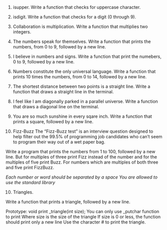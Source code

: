 1. isupper.
Write a function that checks for uppercase character.

2. isdigit.
Write a function that checks for a digit (0 through 9).

3. Collaboration is multiplication.
Write a function that multiplies two integers.

4. The numbers speak for themselves.
Write a function that prints the numbers, from 0 to 9, followed by a new line.

5. I believe in numbers and signs.
Write a function that print the numebers, 0 to 9, followed by a new line.

6. Numbers constitute the only universal language.
Write a function that prints 10 times the numbers, from 0 to 14, followed by a new line.

7. The shortest distance between two points is a straight line.
Write a function that draws a straight line in the terminal.

8. I feel like I am diagonally parked in a parallel universe.
Write a function that draws a diagonal line on the terminal.

9. You are so much sunshine in every sqare inch.
Write a function that prints a square, followed by a new line.

10. Fizz-Buzz
The “Fizz-Buzz test” is an interview question designed to help filter out the 99.5% of programming job candidates who can’t seem to program their way out of a wet paper bag.

Write a program that prints the numbers from 1 to 100, followed by a new line. But for multiples of three print Fizz instead of the number and for the multiples of five print Buzz. For numbers which are multiples of both three and five print FizzBuzz.

_Each number or word should be separated by a space
You are allowed to use the standard library_

10. Triangles.

Write a function that prints a triangle, followed by a new line.

Prototype: void print _triangle(int size);
You can only use _putchar function to print
Where size is the size of the triangle
If size is 0 or less, the function should print only a new line
Use the character # to print the triangle.
